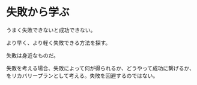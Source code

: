 # 失敗から学ぶ

うまく失敗できないと成功できない。

より早く、より軽く失敗できる方法を探す。

失敗は身近なものだ。

失敗を考える場合、失敗によって何が得られるか、どうやって成功に繋げるか、をリカバリープランとして考える。失敗を回避するのではない。
